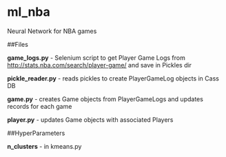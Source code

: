 # ml_nba
Neural Network for NBA games

##Files

**game_logs.py** - Selenium script to get Player Game Logs from http://stats.nba.com/search/player-game/ and save in Pickles dir

**pickle_reader.py** - reads pickles to create PlayerGameLog objects in Cass DB

**game.py** - creates Game objects from PlayerGameLogs and updates records for each game

**player.py** - updates Game objects with associated Players

##HyperParameters

**n_clusters** - in kmeans.py
